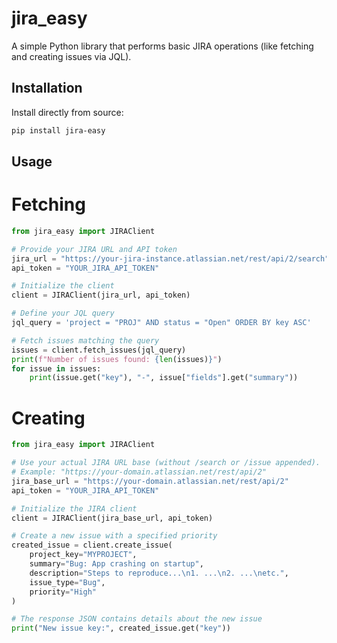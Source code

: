 # jira_easy

A simple Python library that performs basic JIRA operations (like fetching and creating issues via JQL).

## Installation

Install directly from source:
```bash
pip install jira-easy
```

## Usage

# Fetching

```python
from jira_easy import JIRAClient

# Provide your JIRA URL and API token
jira_url = "https://your-jira-instance.atlassian.net/rest/api/2/search"
api_token = "YOUR_JIRA_API_TOKEN"

# Initialize the client
client = JIRAClient(jira_url, api_token)

# Define your JQL query
jql_query = 'project = "PROJ" AND status = "Open" ORDER BY key ASC'

# Fetch issues matching the query
issues = client.fetch_issues(jql_query)
print(f"Number of issues found: {len(issues)}")
for issue in issues:
    print(issue.get("key"), "-", issue["fields"].get("summary"))
```

# Creating

```python
from jira_easy import JIRAClient

# Use your actual JIRA URL base (without /search or /issue appended).
# Example: "https://your-domain.atlassian.net/rest/api/2"
jira_base_url = "https://your-domain.atlassian.net/rest/api/2"
api_token = "YOUR_JIRA_API_TOKEN"

# Initialize the JIRA client
client = JIRAClient(jira_base_url, api_token)

# Create a new issue with a specified priority
created_issue = client.create_issue(
    project_key="MYPROJECT",
    summary="Bug: App crashing on startup",
    description="Steps to reproduce...\n1. ...\n2. ...\netc.",
    issue_type="Bug",
    priority="High"
)

# The response JSON contains details about the new issue
print("New issue key:", created_issue.get("key"))

```